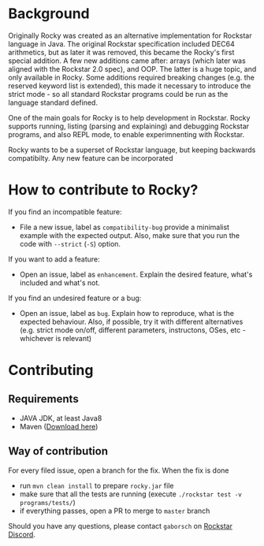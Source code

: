 # Background

Originally Rocky was created as an alternative implementation for Rockstar language in Java. The original Rockstar specification included DEC64 arithmetics, but as later it was removed, this became the Rocky's first special addition. 
A few new additions came after: arrays (which later was aligned with the Rockstar 2.0 spec), and OOP. The latter is a huge topic, and only available in Rocky.
Some additions required breaking changes (e.g. the reserved keyword list is extended), this made it necessary to introduce the strict mode - so all standard Rockstar programs could be run as the language standard defined.

One of the main goals for Rocky is to help development in Rockstar. Rocky supports running, listing (parsing and explaining) and debugging Rockstar programs, and also REPL mode, to enable experimnenting with Rockstar.

Rocky wants to be a superset of Rockstar language, but keeping backwards compatibilty. Any new feature can be incorporated

# How to contribute to Rocky?

If you find an incompatible feature:
* File a new issue, label as `compatibility-bug` provide a minimalist example with the expected output. Also, make sure that you run the code with `--strict` (`-S`) option.

If you want to add a feature:
* Open an issue, label as `enhancement`. Explain the desired feature, what's included and what's not. 

If you find an undesired feature or a bug:
* Open an issue, label as `bug`. Explain how to reproduce, what is the expected behaviour. Also, if possible, try it with different alternatives (e.g. strict mode on/off, different parameters, instructons, OSes, etc - whichever is relevant)

# Contributing

## Requirements

* JAVA JDK, at least Java8
* Maven ([Download here](https://maven.apache.org/download.cgi))

## Way of contribution

For every filed issue, open a branch for the fix. When the fix is done
* run `mvn clean install` to prepare `rocky.jar` file
* make sure that all the tests are running (execute `./rockstar test -v programs/tests/`)
* if everything passes, open a PR to merge to `master` branch

Should you have any questions, please contact `gaborsch` on [Rockstar Discord](https://discord.com/invite/xsQK7UU).




